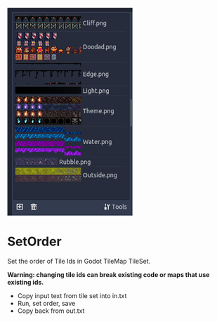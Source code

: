 ![TileSet](SetOrder.png)

# SetOrder

Set the order of Tile Ids in Godot TileMap TileSet.

**Warning: changing tile ids can break existing code or maps that use existing ids.**

- Copy input text from tile set into in.txt
- Run, set order, save
- Copy back from out.txt
